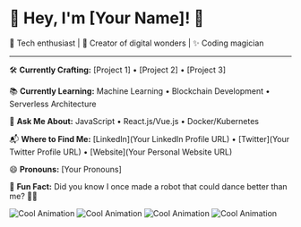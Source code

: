 # 🌟 Hey, I'm [Your Name]! 🌟

🚀 Tech enthusiast | 🌈 Creator of digital wonders | ✨ Coding magician

---

🛠️ **Currently Crafting:** [Project 1] • [Project 2] • [Project 3]

📚 **Currently Learning:** Machine Learning • Blockchain Development • Serverless Architecture

🤔 **Ask Me About:** JavaScript • React.js/Vue.js • Docker/Kubernetes

📬 **Where to Find Me:** [LinkedIn](Your LinkedIn Profile URL) • [Twitter](Your Twitter Profile URL) • [Website](Your Personal Website URL)

😄 **Pronouns:** [Your Pronouns]

🎉 **Fun Fact:** Did you know I once made a robot that could dance better than me? 💃🤖

![Cool Animation](https://media.tenor.com/mcpNuaDanYwAAAAj/duck-ducky.gif) ![Cool Animation](https://media.tenor.com/mcpNuaDanYwAAAAj/duck-ducky.gif) ![Cool Animation](https://media.tenor.com/mcpNuaDanYwAAAAj/duck-ducky.gif) ![Cool Animation](https://media.tenor.com/mcpNuaDanYwAAAAj/duck-ducky.gif)
